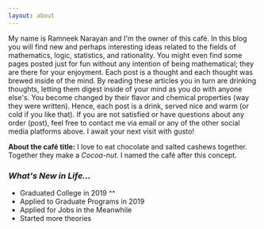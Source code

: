 ```yaml
---
layout: about
---
```


My name is Ramneek Narayan and I'm the owner of this café. In this blog you will find new and perhaps interesting ideas related to the fields of mathematics, logic, statistics, and rationality. You might even find some pages posted just for fun without any intention of being mathematical; they are there for your enjoyment. Each post is a thought and each thought was brewed inside of the mind. By reading these articles you in turn are drinking thoughts, letting them digest inside of your mind as you do with anyone else's. You become changed by their flavor and chemical properties (way they were written). Hence, each post is a drink, served nice and warm (or cold if you like that). If you are not satisfied or have questions about any order (post), feel free to contact me via email or any of the other social media platforms above. I await your next visit with gusto!

**About the café title:** I love to eat chocolate and salted cashews together. Together they make a *Cocoa-nut*. I named the café after this concept. 

### *What's New in Life...*

- Graduated College in 2019 ^^
- Applied to Graduate Programs in 2019
- Applied for Jobs in the Meanwhile
- Started more theories
